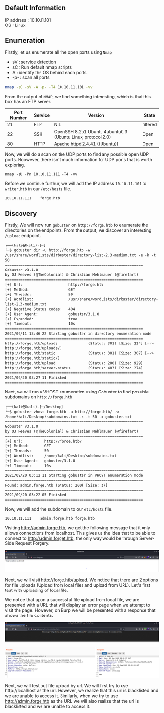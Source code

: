 ## Default Information
IP address : 10.10.11.101\
OS : Linux

## Enumeration
Firstly, let us enumerate all the open ports using ```Nmap```
* sV : service detection
* sC : Run default nmap scripts
* A : identify the OS behind each ports
* -p- : scan all ports

```bash
nmap -sC -sV -A -p- -T4 10.10.11.101 -vv
```

From the output of ```NMAP```, we find something interesting, which is that this box has an FTP server.

| Port Number | Service | Version | State |
|-----|------------------|----------------------|----------------------|
| 21	| FTP | NIL | filtered |
| 22	| SSH | OpenSSH 8.2p1 Ubuntu 4ubuntu0.3 (Ubuntu Linux; protocol 2.0) | Open |
| 80	| HTTP | Apache httpd 2.4.41 ((Ubuntu)) | Open |

Now, we will do a scan on the UDP ports to find any possible open UDP ports. Hoowever, there isn't much information for UDP ports that is worth exploring.
```
nmap -sU -Pn 10.10.11.111 -T4 -vv 
```

Before we continue furthur, we will add the IP address ```10.10.11.101``` to ```writer.htb``` in our ```/etc/hosts``` file. 

```
10.10.11.111    forge.htb
```

## Discovery
Firstly, We will now run ```gobuster``` on ```http://forge.htb``` to enumerate the directories on the endpoints. From the output, we discover an interesting ```/upload``` endpoint.

```
┌──(kali㉿kali)-[~]
└─$ gobuster dir -u http://forge.htb -w /usr/share/wordlists/dirbuster/directory-list-2.3-medium.txt -e -k -t 50
===============================================================
Gobuster v3.1.0
by OJ Reeves (@TheColonial) & Christian Mehlmauer (@firefart)
===============================================================
[+] Url:                     http://forge.htb
[+] Method:                  GET
[+] Threads:                 50
[+] Wordlist:                /usr/share/wordlists/dirbuster/directory-list-2.3-medium.txt
[+] Negative Status codes:   404
[+] User Agent:              gobuster/3.1.0
[+] Expanded:                true
[+] Timeout:                 10s
===============================================================
2021/09/11 13:46:22 Starting gobuster in directory enumeration mode
===============================================================
http://forge.htb/uploads              (Status: 301) [Size: 224] [--> http://forge.htb/uploads/]
http://forge.htb/static               (Status: 301) [Size: 307] [--> http://forge.htb/static/]
http://forge.htb/upload               (Status: 200) [Size: 929]
http://forge.htb/server-status        (Status: 403) [Size: 274] 
===============================================================
2021/09/20 03:27:11 Finished
===============================================================
```

Next, we will run a VHOST enumeration using Gobuster to find possible subdomains on ```http://forge.htb```

```
┌──(kali㉿kali)-[~/Desktop]
└─$ gobuster vhost forge.htb -u http://forge.htb/ -w /home/kali/Desktop/subdomains.txt -k -t 50 -o gobuster.txt   
===============================================================
Gobuster v3.1.0
by OJ Reeves (@TheColonial) & Christian Mehlmauer (@firefart)
===============================================================
[+] Url:          http://forge.htb/
[+] Method:       GET
[+] Threads:      50
[+] Wordlist:     /home/kali/Desktop/subdomains.txt
[+] User Agent:   gobuster/3.1.0
[+] Timeout:      10s
===============================================================
2021/09/20 03:12:11 Starting gobuster in VHOST enumeration mode
===============================================================
Found: admin.forge.htb (Status: 200) [Size: 27]                                                                                                           
===============================================================
2021/09/20 03:22:05 Finished
===============================================================
```

Now, we will add the subdomain to our ```etc/hosts``` file. 

```
10.10.11.111    admin.forge.htb forge.htb
```

Visiting http://admin.forge.htb, we get the following message that it only allows connections from localhost. This gives us the idea that to be able to connect to http://admin.forget.htb, the only way would be through Server-Side Request Forgery.

![Message shown on admin.forge.htb](https://github.com/joelczk/writeups/blob/main/HTB/Images/forge/admin_forge.PNG)

Next, we will visit http://forge.htb/upload. We notice that there are 2 options for file uploads (Upload from local files and upload from URL). Let's first test with uploading of local file. 

We notice that upon a successful file upload from local file, we are presented with a URL that will display an error page when we attempt to visit the page. However, on Burp we will be presented with a response that shows the file contents.

![Error page](https://github.com/joelczk/writeups/blob/main/HTB/Images/forge/loal_file_upload_error.PNG)

![Burp output](https://github.com/joelczk/writeups/blob/main/HTB/Images/forge/local_file_upload_burp.PNG)

Next, we will test out file upload by url. We will first try to use http://localhost as the url. However, we realize that this url is blacklisted and we are unable to access it. Similarly, when we try to use http://admin.forge.htb as the URL we will also realize that the url is blacklisted and we are unable to access it.

